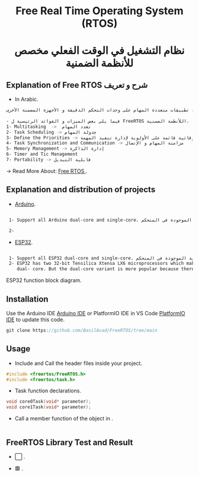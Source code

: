 
<h1 align="center"> Free Real Time Operating System (RTOS) </h1>

<h1 align="center"> نظام التشغيل في الوقت الفعلي مخصص للأنظمة الضمنية </h1>

##    Explanation of Free RTOS                   شرح و تعريف 

*  In Arabic.

```bash
التعريف: هو نظام التشغيل في الوقت الفعلي مصمم خصيصا للأنظمة الضمنية. يوفر نواة خفيفة الوزن و فعالة تسمح لك بإنشاء تطبيقات متعددة المهام على وحدات التحكم الدقيقة و الأجهزة المضمنة الأخرى.
 
- فيما يلي بعض الميزات و الفوائد الرئيسية ل FreeRTOS اللأنظمة الضمنية.
1- Multitasking  ->  تعدد المهام
2- Task Scheduling -> جدولة المهام 
3- Define the Priorities -> تحديد الأولويات , يستخدم النظام جدولة وقائية قائمة على الأولوية لإدارة تنفيذ المهمة 
4- Task Synchronization and Communication -> مزامنة المهام و الإتصال 
5- Memory Management -> إدارة الذاكرة
6- Timer and Tic Management 
7- Portability -> قابلية التبديل 

```

-> Read More About: [Free RTOS ](https://en.wikipedia.org/wiki/FreeRTOS).

## Explanation and distribution of projects

 * [Arduino](https://github.com/BasilAvad/FreeRTOS/tree/main/Examples/Arduino/ArduinoFreeRTOS).

 ```bash

  1- Support all Arduino dual-core and single-core. نظام التشغيل يدعم المتحكمات الدقيقة من هذا النوع مع الأنتباه الى تحديث الكود بحسب عدد الأنوية الموجودة في المتحكم

  2- 

 ```

 * [ESP32](https://github.com/BasilAvad/FreeRTOS/tree/main/Examples/ESP32/FreeRTOS).

 ```bash

  1- Support all ESP32 dual-core and single-core. نظام التشغيل يدعم المتحكمات الدقيقة من هذا النوع مع الأنتباه الى تحديث الكود بحسب عدد الأنوية الموجودة في المتحكم
  2- ESP32 has two 32-bit Tensilica Xtensa LX6 microprocessors which makes it a powerful dual-core (core0 and core1) microcontroller. It is available in two variants single-core and 
     dual- core. But the dual-core variant is more popular because there is no significant price difference.


 ```
ESP32 function block diagram.




## Installation

Use the Arduino IDE [Arduino IDE](https://www.arduino.cc/en/software) or PlatformIO IDE in VS Code [PlatformIO IDE](https://platformio.org) to update this code.

```cpp
git clone https://github.com/BasilAvad/FreeRTOS/tree/main

```

## Usage

* Include and Call the header files  inside your project.

```cpp
#include <freertos/FreeRTOS.h>
#include <freertos/task.h>
```

* Task function declarations.

```cpp
void core0Task(void* parameter);
void core1Task(void* parameter);
```

*  Call a member function of the object in .

```cpp


```

## FreeRTOS Library Test and Result

 * ⬜ .

 * 🟥 .
